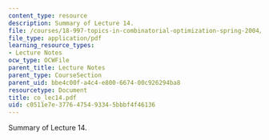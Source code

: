 ```yaml
---
content_type: resource
description: Summary of Lecture 14.
file: /courses/18-997-topics-in-combinatorial-optimization-spring-2004/c0511e7e3776475493345bbbf4f46136_co_lec14.pdf
file_type: application/pdf
learning_resource_types:
- Lecture Notes
ocw_type: OCWFile
parent_title: Lecture Notes
parent_type: CourseSection
parent_uid: bbe4c00f-a4c4-e800-6674-00c926294ba8
resourcetype: Document
title: co_lec14.pdf
uid: c0511e7e-3776-4754-9334-5bbbf4f46136
---
```

Summary of Lecture 14.

